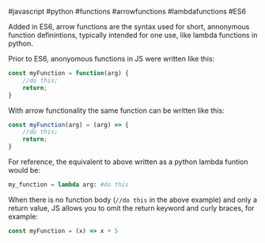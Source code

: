 #javascript #python #functions #arrowfunctions #lambdafunctions #ES6

Added in ES6, arrow functions are the syntax used for short, annonymous function definintions, typically intended for one use, like lambda functions in python.

Prior to ES6, anonyomous functions in JS were written like this:
```js
const myFunction = function(arg) {
	//do this;
	return;
}
```
With arrow functionality the same function can be written like this:
```js
const myFunction(arg) = (arg) => {
	//do this;
	return;
}
```
For reference, the equivalent to above written as a python lambda funtion would be:
```python
my_function = lambda arg: #do this
```

When there is no function body (`//do this` in the above example) and only a return value, JS allows you to omit the return keyword and curly braces, for example:
```js
const myFunction = (x) => x + 5
```

